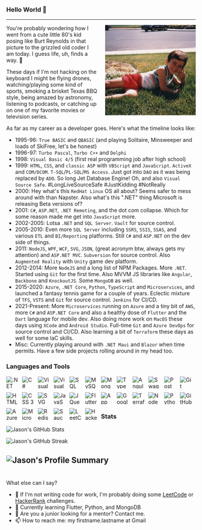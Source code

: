 ### Hello World 👋
---

<p><img alt="Jason Mauss back in the early 80's" align="right" src="Me1985.jpg" style="margin-left:20px;height:240px;width:241px;" />You're probably wondering how I went from a cute little 80's kid posing like Burt Reynolds in that picture to the grizzled old coder I am today. I guess life, uh, finds a way. 🦖
</p>

<p>
These days if I'm not hacking on the keyboard I might be flying drones, watching/playing some kind of sports, smoking a brisket Texas BBQ style, being amazed by astronomy, listening to podcasts, or catching up on one of my favorite movies or television series.

</p>

<p>
As far as my career as a developer goes. Here's what the timeline looks like:

- 1995-96: `True BASIC` and `QBASIC` (and playing Solitaire, Minsweeper and loads of SkiFree, let's be honest)
- 1996-97: `Turbo Pascal`, `Turbo C++` and `Delphi`
- 1998: `Visual Basic 4/5` (first real programming job after high school)
- 1999: `HTML`, `CSS`, and `classic ASP` with `VBScript` and `JavaScript`. `ActiveX` and `COM/DCOM`. `T-SQL`/`PL-SQL`/`MS Access`. Just got into `DAO` as it was being replaced by `ADO`. So long Jet Database Engine! Oh, and also `Visual Source Safe`. #LongLiveSourceSafe #JustKidding #NotReally
- 2000: Hey what's this `RedHat Linux` OS all about? Seems safer to mess around with than Napster. Also what's this ".NET" thing Microsoft is releasing Beta versions of?
- 2001: `C#`, `ASP.NET`, `.NET Remoting`, and the dot com collapse. Which for some reason made me get into `JavaScript` more.
- 2002-2005: Lotsa `.NET` and `SQL Server`. `Vault` for source control.
- 2005-2010: Even more `SQL Server` including `SSRS`, `SSIS`, `SSAS`, and various `ETL` and `BI/Reporting` platforms. Still `C#` and `ASP.NET` on the dev side of things.
- 2011: `NodeJS`, `WPF`, `WCF`, `SVG`, `JSON`, (great acronym btw, always gets my attention) and `ASP.NET MVC`. `Subversion` for source control. Also `Augmented Reality` with `Unity` game dev platform.
- 2012-2014: More `NodeJS` and a long list of NPM Packages. More `.NET`. Started using `Git` for the first time. Also MVVM JS libraries like `Angular`, `Backbone` and `KnockoutJS`. Some `MongoDB` as well.
- 2015-2020: `Azure`, `.NET Core`, `Python`, `TypeScript` and `Microservices`, and launched a fantasy tennis game for a couple of years. Eclectic mixture of `TFS`, `VSTS` and `Git` for source control. `Jenkins` for CI/CD.
- 2021-Present: More `Microservices` running on `Azure` and a tiny bit of `AWS`, more `C#` and `ASP.NET Core` and also a healthy dose of `Flutter` and the `Dart` language for mobile dev. Also doing more work on `MacOS` these days using `XCode` and `Android Studio`. Full-time `Git` and `Azure DevOps` for source control and CI/CD. Also learning a bit of `Terraform` these days as well for some IaC skills.
- Misc: Currently playing around with `.NET Maui` and `Blazor` when time permits. Have a few side projects rolling around in my head too.
</p>


### Languages and Tools

<img align="left" alt=".NET" height="32" width="32" style="padding:0px 10px 10px 0px;" src="https://cdn.simpleicons.org/dotnet/512BD4" />
<img align="left" alt="C#" height="32" width="32" style="padding:0px 10px 10px 0px;" src="https://cdn.simpleicons.org/csharp/239120" />
<img align="left" alt="Visual Studio" height="32" width="32" style="padding:0px 10px 10px 0px;" src="https://cdn.simpleicons.org/visualstudio/5C2D91" />
<img align="left" alt="Visual Studio Code" height="32" width="32" style="padding:0px 10px 10px 0px;" src="https://cdn.simpleicons.org/visualstudiocode/007ACC" />
<img align="left" alt="SQL Server" height="32" width="32" style="padding:0px 10px 10px 0px;" src="https://cdn.simpleicons.org/microsoftsqlserver/CC2927" />
<img align="left" alt="MySQL" height="32" width="32" style="padding:0px 10px 10px 0px;" src="https://cdn.simpleicons.org/mysql/4479A1" />
<img align="left" alt="Mongo DB" height="32" width="32" style="padding:0px 10px 10px 0px;" src="https://cdn.simpleicons.org/mongodb/47A248" />
<img align="left" alt="TypeScript" height="32" width="32" style="padding:0px 10px 10px 0px;" src="https://cdn.simpleicons.org/typescript/3178C6" />
<img align="left" alt="Angular" height="32" width="32" style="padding:0px 10px 10px 0px;" src="https://cdn.simpleicons.org/angular/DD0031" />
<img align="left" alt="Swagger" height="32" width="32" style="padding:0px 10px 10px 0px;" src="https://cdn.simpleicons.org/swagger/85EA2D" />
<img align="left" alt="Postman" height="32" width="32" style="padding:0px 10px 10px 0px;" src="https://cdn.simpleicons.org/postman/FF6C37" />
<img align="left" alt="Git" height="32" width="32" style="padding:0px 10px 10px 0px;" src="https://cdn.simpleicons.org/git/F05032" />
<img align="left" alt="HTML 5" height="32" width="32" style="padding:0px 10px 10px 0px;" src="https://cdn.simpleicons.org/html5/E34F26" />
<img align="left" alt="CSS 3" height="32" width="32" style="padding:0px 10px 10px 0px;" src="https://cdn.simpleicons.org/css3/1572B6" />
<img align="left" alt="SVG" height="32" width="32" style="padding:0px 10px 10px 0px;" src="https://cdn.simpleicons.org/svg/FFB13B" />
<img align="left" alt="JavaScript" height="32" width="32" style="padding:0px 10px 10px 0px;" src="https://cdn.simpleicons.org/javascript/F7DF1E" />
<br />
<img align="left" alt="JQuery" height="32" width="32" style="padding:0px 10px 10px 0px;" src="https://cdn.simpleicons.org/jquery/0769AD" />
<img align="left" alt="Flutter" height="32" width="32" style="padding:0px 10px 10px 0px;" src="https://cdn.simpleicons.org/flutter/02569B" />
<img align="left" alt="App Store" height="32" width="32" style="padding:0px 10px 10px 0px;" src="https://cdn.simpleicons.org/appstore/0D96F6" />
<img align="left" alt="Google Play" height="32" width="32" style="padding:0px 10px 10px 0px;" src="https://cdn.simpleicons.org/googleplay/414141" />
<img align="left" alt="Terraform" height="32" width="32" style="padding:0px 10px 10px 0px;" src="https://cdn.simpleicons.org/terraform/7B42BC" />
<img align="left" alt="NodeJS" height="32" width="32" style="padding:0px 10px 10px 0px;" src="https://cdn.simpleicons.org/nodedotjs/339933" />
<img align="left" alt="Python" height="32" width="32" style="padding:0px 10px 10px 0px;" src="https://cdn.simpleicons.org/python/3776AB" />
<img align="left" alt="GitHub" height="32" width="32" style="padding:0px 10px 10px 0px;" src="https://cdn.simpleicons.org/github/181717" />
<img align="left" alt="Azure DevOps" height="32" width="32" style="padding:0px 10px 10px 0px;" src="https://cdn.simpleicons.org/azuredevops/0078D7" />
<img align="left" alt="Microsoft Azure" height="32" width="32" style="padding:0px 10px 10px 0px;" src="https://cdn.simpleicons.org/microsoftazure/0078D4" />
<img align="left" alt="Redis" height="32" width="32" style="padding:0px 10px 10px 0px;" src="https://cdn.simpleicons.org/redis/DC382D" />
<img align="left" alt="SauceLabs" height="32" width="32" style="padding:0px 10px 10px 0px;" src="https://cdn.simpleicons.org/saucelabs/E2231A" />
<img align="left" alt="LeetCode" height="32" width="32" style="padding:0px 10px 10px 0px;" src="https://cdn.simpleicons.org/leetcode/FFA116" />
<img align="left" alt="HackerRank" height="32" width="32" style="padding:0px 10px 10px 0px;" src="https://cdn.simpleicons.org/hackerrank/00EA64" />

#

---

#

#

### Stats

![Jason's GitHub Stats](https://github-readme-stats.vercel.app/api?username=jasonmauss&show_icons=true&theme=github_dark)

![Jason's GitHub Streak](https://streak-stats.demolab.com?user=jasonmauss&theme=github_dark&border_radius=4.5)

![Jason's Profile Summary](http://github-profile-summary-cards.vercel.app/api/cards/profile-details?username=jasonmauss&theme=github_dark")
---

#

<p>
What else can I say?

- 🔭 If I'm not writing code for work, I'm probably doing some [LeetCode](https://leetcode.com/jamauss/) or [HackerRank](https://www.hackerrank.com/jason_mauss) challenges.
- 🌱 Currently learning Flutter, Python, and MongoDB
- 💬 Are you a junior looking for a mentor? Contact me.
- 📫 How to reach me: my firstname.lastname at Gmail
</p>